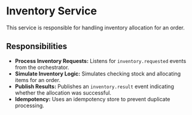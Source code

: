 # Inventory Service

This service is responsible for handling inventory allocation for an order.

## Responsibilities

-   **Process Inventory Requests:** Listens for `inventory.requested` events from the orchestrator.
-   **Simulate Inventory Logic:** Simulates checking stock and allocating items for an order.
-   **Publish Results:** Publishes an `inventory.result` event indicating whether the allocation was successful.
-   **Idempotency:** Uses an idempotency store to prevent duplicate processing.
